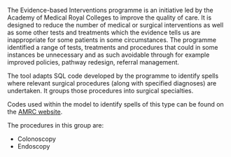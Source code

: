 The Evidence-based Interventions programme is an initiative led by the Academy of Medical Royal Colleges to improve the quality of care. It is designed to reduce the number of medical or surgical interventions as well as some other tests and treatments which the evidence tells us are inappropriate for some patients in some circumstances. The programme identified a range of tests, treatments and procedures that could in some instances be unnecessary and as such avoidable through for example improved policies, pathway redesign, referral management.

The tool adapts SQL code developed by the programme to identify spells where relevant surgical procedures (along with specified diagnoses) are undertaken. It groups those procedures into surgical specialties.

Codes used within the model to identify spells of this type can be found on the [AMRC website][1].

[1]: https://www.aomrc.org.uk/ebi/

The procedures in this group are:

* Colonoscopy
* Endoscopy
